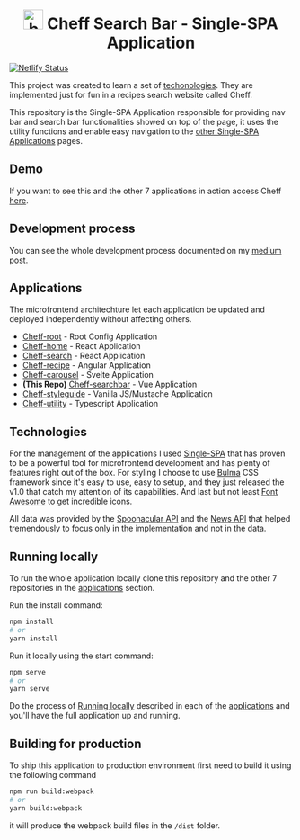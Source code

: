 <h1 align="center">
    <img
        width="35"
        alt="bowl food solid"
        title="bowl food solid"
        src="https://raw.githubusercontent.com/LuizFelipeM/cheff-root/master/src/assets/bowl-food-solid.svg"
    />
    Cheff Search Bar - Single-SPA Application
</h1>

[![Netlify Status](https://api.netlify.com/api/v1/badges/07e6eb05-e2ca-4a63-a0e1-b7ccb5a37a20/deploy-status)](https://app.netlify.com/sites/delightful-crisp-b27143/deploys)

This project was created to learn a set of [techonologies](#technologies). They are implemented just for fun in a recipes search website called Cheff.

This repository is the Single-SPA Application responsible for providing nav bar and search bar functionalities showed on top of the page, it uses the utility functions and enable easy navigation to the [other Single-SPA Applications](#applications) pages.

## Demo

If you want to see this and the other 7 applications in action access Cheff [here](https://cheffhub.netlify.app/).

## Development process

You can see the whole development process documented on my [medium post](https://medium.com/).

## Applications

The microfrontend architechture let each application be updated and deployed independently without affecting others.

- [Cheff-root](https://github.com/LuizFelipeM/cheff-root) - Root Config Application
- [Cheff-home](https://github.com/LuizFelipeM/cheff-home) - React Application
- [Cheff-search](https://github.com/LuizFelipeM/cheff-search) - React Application
- [Cheff-recipe](https://github.com/LuizFelipeM/cheff-recipe) - Angular Application
- [Cheff-carousel](https://github.com/LuizFelipeM/cheff-carousel) - Svelte Application
- **(This Repo)** [Cheff-searchbar](https://github.com/LuizFelipeM/cheff-searchbar) - Vue Application
- [Cheff-styleguide](https://github.com/LuizFelipeM/cheff-styleguide) - Vanilla JS/Mustache Application
- [Cheff-utility](https://github.com/LuizFelipeM/cheff-utility) - Typescript Application

## Technologies

For the management of the applications I used [Single-SPA](https://single-spa.js.org/) that has proven to be a powerful tool for microfrontend development and has plenty of features right out of the box. For styling I choose to use [Bulma](https://bulma.io/) CSS framework since it's easy to use, easy to setup, and they just released the v1.0 that catch my attention of its capabilities. And last but not least [Font Awesome](https://fontawesome.com/) to get incredible icons.

All data was provided by the [Spoonacular API](https://spoonacular.com/food-api) and the [News API](https://newsapi.org/) that helped tremendously to focus only in the implementation and not in the data.

## Running locally

To run the whole application locally clone this repository and the other 7 repositories in the [applications](#applications) section.

Run the install command:
```bash
npm install
# or
yarn install
```

Run it locally using the start command:
```bash
npm serve
# or
yarn serve
```

Do the process of [Running locally](#running-locally) described in each of the [applications](#applications) and you'll have the full application up and running.

## Building for production

To ship this application to production environment first need to build it using the following command
```bash
npm run build:webpack
# or
yarn build:webpack
```
it will produce the webpack build files in the `/dist` folder.